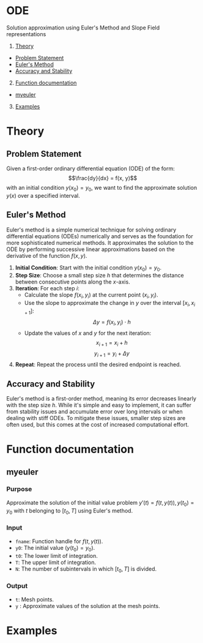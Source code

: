 # ODE
Solution approximation using Euler's Method and Slope Field representations

1. [Theory](#theory)

- [Problem Statement](#problem-statement)
- [Euler's Method](#eulers-method)
- [Accuracy and Stability](#accuracy-and-stability)
2. [Function documentation](#function-documentation)
- [myeuler](#myeuler)
3. [Examples](#examples)


# Theory

## Problem Statement

Given a first-order ordinary differential equation (ODE) of the form:
$$\frac{dy}{dx} = f(x, y)$$
with an initial condition $y(x_0) = y_0$, we want to find the approximate solution $y(x)$ over a specified interval.

## Euler's Method

Euler's method is a simple numerical technique for solving ordinary differential equations (ODEs) numerically and serves as the foundation for more sophisticated numerical methods.
It approximates the solution to the ODE by performing successive linear approximations based on the derivative of the function $f(x, y)$.

1. **Initial Condition**: Start with the initial condition $y(x_0) = y_0$.
2. **Step Size**: Choose a small step size $h$ that determines the distance between consecutive points along the $x$-axis.
3. **Iteration**: For each step $i$:
   - Calculate the slope $f(x_i, y_i)$ at the current point $(x_i, y_i)$.
   - Use the slope to approximate the change in $y$ over the interval $[x_i, x_{i+1}]$:
     $$\Delta y = f(x_i, y_i) \cdot h$$
   - Update the values of $x$ and $y$ for the next iteration:
     $$x_{i+1} = x_i + h$$
     $$y_{i+1} = y_i + \Delta y$$
4. **Repeat**: Repeat the process until the desired endpoint is reached.

## Accuracy and Stability

Euler's method is a first-order method, meaning its error decreases linearly with the step size $h$. While it's simple and easy to implement, it can suffer from stability issues and accumulate error over long intervals or when dealing with stiff ODEs. To mitigate these issues, smaller step sizes are often used, but this comes at the cost of increased computational effort.

# Function documentation

## myeuler

### Purpose
Approximate the solution of the initial value problem $y'(t)=f(t,y(t)), y(t_0)=y_0$ with $t$ belonging to $[t_0,T]$ using Euler's method.

### Input
- `fname`: Function handle for $f(t,y(t))$.
- `y0`: The initial value $(y(t_0)=y_0)$.
- `t0`: The lower limit of integration.
- `T`: The upper limit of integration.
- `N`: The number of subintervals in which $[t_0,T]$ is divided.

### Output
- `t`: Mesh points.
- `y` : Approximate values of the solution at the mesh points.

# Examples
